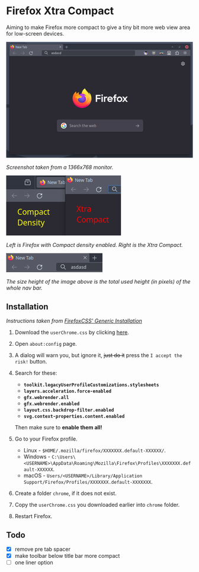 # Firefox Xtra Compact

Aiming to make Firefox more compact to give a tiny bit more web view area for low-screen devices.


![screenshot](1.png)

*Screenshot taken from a 1366x768 monitor.*


![comparison](2.png)

*Left is Firefox with Compact density enabled. Right is the Xtra Compact.*

![height](3.png)

*The size height of the image above is the total used height (in pixels) of the whole nav bar.*

## Installation
*Instructions taken from [FirefoxCSS' Generic Installation](https://github.com/FirefoxCSS-Store/FirefoxCSS-Store.github.io/blob/main/README.md#generic-installation)*

1. Download the `userChrome.css` by clicking [here](https://github.com/CarterSnich/firefox-xtra-compact/raw/master/userChrome.css).
2. Open `about:config` page.
3. A dialog will warn you, but ignore it, ~~just do it~~ press the `I accept the risk!` button.
4. Search for these:

	+ **`toolkit.legacyUserProfileCustomizations.stylesheets`**
	+ **`layers.acceleration.force-enabled`**
	+ **`gfx.webrender.all`**
	+ **`gfx.webrender.enabled`**
	+ **`layout.css.backdrop-filter.enabled`**
	+ **`svg.context-properties.content.enabled`**

	Then make sure to **enable them all!**

5. Go to your Firefox profile.

	+ Linux - `$HOME/.mozilla/firefox/XXXXXXX.default-XXXXXX/`.
	+ Windows - `C:\Users\<USERNAME>\AppData\Roaming\Mozilla\Firefox\Profiles\XXXXXXX.default-XXXXXX`.
	+ macOS - `Users/<USERNAME>/Library/Application Support/Firefox/Profiles/XXXXXXX.default-XXXXXXX`.

6. Create a folder `chrome`, if it does not exist.
7. Copy the `userChrome.css` you downloaded earlier into `chrome` folder.
8. Restart Firefox.

## Todo

- [x] remove pre tab spacer
- [x] make toolbar below title bar more compact
- [ ] one liner option
